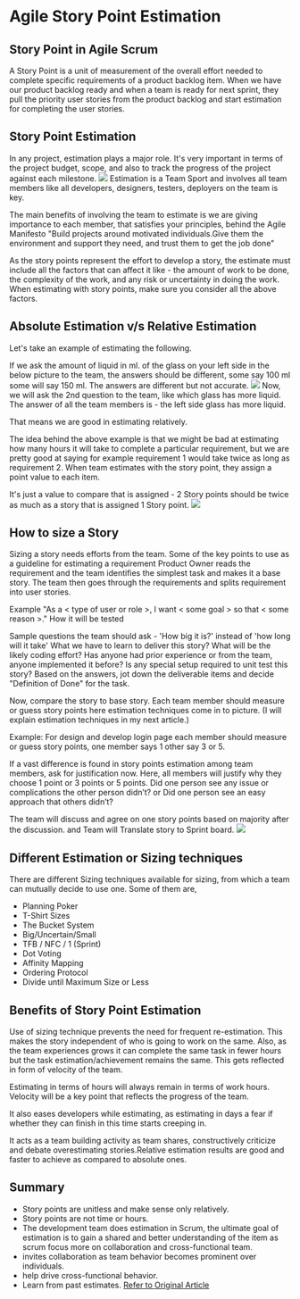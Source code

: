 # Agile Story Point Estimation
## Story Point in Agile Scrum
A Story Point is a unit of measurement of the overall effort needed to complete specific requirements of a product backlog item. When we have our product backlog ready and when a team is ready for next sprint, they pull the priority user stories from the product backlog and start estimation for completing the user stories.
## Story Point Estimation
In any project, estimation plays a major role. It's very important in terms of the project budget, scope, and also to track the progress of the project against each milestone.
![](https://csharpcorner-mindcrackerinc.netdna-ssl.com/article/agile-story-point-estimation-techniques/Images/Story%20Points%202.JPG)
Estimation is a Team Sport and involves all team members like all developers, designers, testers, deployers on the team is key.

The main benefits of involving the team to estimate is we are giving importance to each member, that satisfies your principles, behind the Agile Manifesto "Build projects around motivated individuals.Give them the environment and support they need, and trust them to get the job done"

As the story points represent the effort to develop a story, the estimate must include all the factors that can affect it like - the amount of work to be done, the complexity of the work, and any risk or uncertainty in doing the work. When estimating with story points, make sure you consider all the above factors.
## Absolute Estimation v/s Relative Estimation 
Let's take an example of estimating the following.

If we ask the amount of liquid in ml. of the glass on your left side in the below picture to the team, the answers should be different, some say 100 ml some will say 150 ml. The answers are different but not accurate.
![](https://csharpcorner-mindcrackerinc.netdna-ssl.com/article/agile-story-point-estimation-techniques/Images/Beer-glass-comparison.png)
Now, we will ask the 2nd question to the team, like which glass has more liquid. The answer of all the team members is - the left side glass has more liquid.

That means we are good in estimating relatively.

The idea behind the above example is that we might be bad at estimating how many hours it will take to complete a particular requirement, but we are pretty good at saying for example requirement 1 would take twice as long as requirement 2. When team estimates with the story point, they assign a point value to each item.

It's just a value to compare that is assigned - 2 Story points should be twice as much as a story that is assigned 1 Story point.
![](https://csharpcorner-mindcrackerinc.netdna-ssl.com/article/agile-story-point-estimation-techniques/Images/Story%20Points%203.JPG)

## How to size a Story
Sizing a story needs efforts from the team. Some of the key points to use as a guideline for estimating a requirement
Product Owner reads the requirement and the team identifies the simplest task and makes it a base story. The team then goes through the requirements and splits requirement into user stories.

Example "As a < type of user or role >, I want < some goal > so that < some reason >." How it will be tested

Sample questions the team should ask -
'How big it is?' instead of 'how long will it take'
What we have to learn to deliver this story?
What will be the likely coding effort? Has anyone had prior experience or from the team, anyone implemented it before?
Is any special setup required to unit test this story?
Based on the answers, jot down the deliverable items and decide "Definition of Done" for the task.

Now, compare the story to base story. Each team member should measure or guess story points here estimation techniques come in to picture. (I will explain estimation techniques in my next article.)

Example: For design and develop login page each member should measure or guess story points, one member says 1 other say 3 or 5.

If a vast difference is found in story points estimation among team members, ask for justification now. Here, all members will justify why they choose 1 point or 3 points or 5 points. Did one person see any issue or complications the other person didn’t? or Did one person see an easy approach that others didn’t?

The team will discuss and agree on one story points based on majority after the discussion. and Team will Translate story to Sprint board.
![](https://csharpcorner-mindcrackerinc.netdna-ssl.com/article/agile-story-point-estimation-techniques/Images/Story%20Points%201.JPG)
## Different Estimation or Sizing techniques
There are different Sizing techniques available for sizing, from which a team can mutually decide to use one. Some of them are,
* Planning Poker
* T-Shirt Sizes
* The Bucket System
* Big/Uncertain/Small
* TFB / NFC / 1 (Sprint)
* Dot Voting
* Affinity Mapping
* Ordering Protocol
* Divide until Maximum Size or Less
## Benefits of Story Point Estimation
Use of sizing technique prevents the need for frequent re-estimation. This makes the story independent of who is going to work on the same. Also, as the team experiences grows it can complete the same task in fewer hours but the task estimation/achievement remains the same. This gets reflected in form of velocity of the team.

Estimating in terms of hours will always remain in terms of work hours. Velocity will be a key point that reflects the progress of the team.

It also eases developers while estimating, as estimating in days a fear if whether they can finish in this time starts creeping in.

It acts as a team building activity as team shares, constructively criticize and debate overestimating stories.Relative estimation results are good and faster to achieve as compared to absolute ones.
## Summary
* Story points are unitless and make sense only relatively.
* Story points are not time or hours.
* The development team does estimation in Scrum, the ultimate goal of estimation is to gain a shared and better understanding of the item as scrum focus more on collaboration and cross-functional team.
* invites collaboration as team behavior becomes prominent over individuals.
* help drive cross-functional behavior.
* Learn from past estimates.
[Refer to Original Article](https://www.c-sharpcorner.com/article/agile-story-point-estimation-techniques/)
